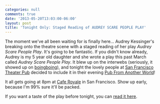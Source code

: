 ```yaml
---
categories: null
comments: true
date: '2013-05-20T13:03:00-06:00'
layout: post
title: 'Tonight Only: Staged Reading of AUDREY SCARE PEOPLE PLAY'
---
```


The moment we've all been waiting for is finally here... Audrey Kessinger's breaking onto the theatre scene with a staged reading of her play *Audrey Scare People Play*. It's going to be fantastic. If you didn't know already, Audrey is my 5 year old daughter and she wrote a play this past March called *Audrey Scare People Play*. It blew up on the interwebs (seriously, it showed up on [boingboing](http://boingboing.net/2013/03/02/horrorsf-play-by-a-four-year.html)), and tonight the lovely people at [San Francisco Theater Pub](http://sftheaterpub.wordpress.com/) decided to include it in their evening [Pub From Another World](https://www.facebook.com/events/440212602739603/?fref=ts)! 

It all gets going at 8pm at [Cafe Royale](https://maps.google.com/maps?q=800+Post+Street,+San+Francisco&ie=UTF-8&hq=&hnear=0x808580917ef615fd:0x99365b2d426d7be1,800+Post+St,+San+Francisco,+CA+94109&gl=us&ei=ZYOaUf_oFc_qiwKIyYG4BQ&ved=0CC8Q8gEwAA) in San Francisco. Show up early, because I'm 99% sure it'll be packed.

If you want a taste of the play before tonight, you can [read it here](http://rachelbublitz.com/blog/2013/03/01/audrey-scare-people-play/).